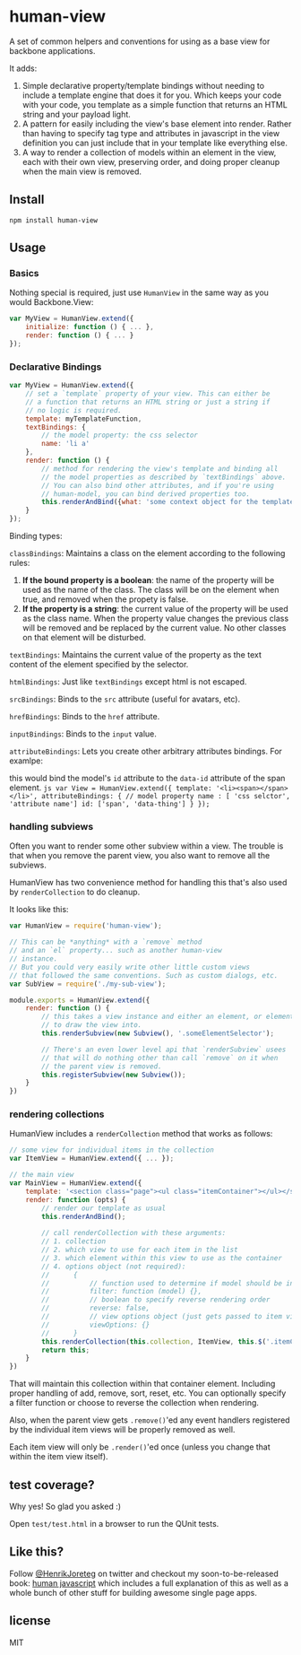 # human-view

A set of common helpers and conventions for using as a base view for backbone applications.

It adds: 

1. Simple declarative property/template bindings without needing to include a template engine that does it for you. Which keeps your code with your code, you template as a simple function that returns an HTML string and your payload light.
2. A pattern for easily including the view's base element into render. Rather than having to specify tag type and attributes in javascript in the view definition you can just include that in your template like everything else.
3. A way to render a collection of models within an element in the view, each with their own view, preserving order, and doing proper cleanup when the main view is removed.


## Install

```
npm install human-view
```

## Usage

### Basics

Nothing special is required, just use `HumanView` in the same way as you would Backbone.View:

```js
var MyView = HumanView.extend({
    initialize: function () { ... }, 
    render: function () { ... }
});
```

### Declarative Bindings

```js
var MyView = HumanView.extend({
    // set a `template` property of your view. This can either be
    // a function that returns an HTML string or just a string if 
    // no logic is required.
    template: myTemplateFunction, 
    textBindings: {
        // the model property: the css selector
        name: 'li a' 
    },
    render: function () {
        // method for rendering the view's template and binding all
        // the model properties as described by `textBindings` above.
        // You can also bind other attributes, and if you're using
        // human-model, you can bind derived properties too.
        this.renderAndBind({what: 'some context object for the template'});
    }
});
```

Binding types:

`classBindings`: Maintains a class on the element according to the following rules:
    
1. **If the bound property is a boolean**: the name of the property will be used as the name of the class. The class will be on the element when true, and removed when the propety is false.
2. **If the property is a string**: the current value of the property will be used as the class name. When the property value changes the previous class will be removed and be replaced by the current value. No other classes on that element will be disturbed.

`textBindings`: Maintains the current value of the property as the text content of the element specified by the selector.

`htmlBindings`: Just like `textBindings` except html is not escaped.

`srcBindings`: Binds to the `src` attribute (useful for avatars, etc).

`hrefBindings`: Binds to the `href` attribute.

`inputBindings`: Binds to the `input` value.

`attributeBindings`: Lets you create other arbitrary attributes bindings. For examlpe:
    
this would bind the model's `id` attribute to the `data-id` attribute of the span element.
    ```js
    var View = HumanView.extend({
        template: '<li><span></span></li>',
        attributeBindings: {
            // model property name : [ 'css selctor', 'attribute name']
            id: ['span', 'data-thing']
        }
    });
    ```

### handling subviews

Often you want to render some other subview within a view. The trouble is that when you remove the parent view, you also want to remove all the subviews.

HumanView has two convenience method for handling this that's also used by `renderCollection` to do cleanup.

It looks like this:

```js
var HumanView = require('human-view');

// This can be *anything* with a `remove` method
// and an `el` property... such as another human-view
// instance.
// But you could very easily write other little custom views
// that followed the same conventions. Such as custom dialogs, etc.
var SubView = require('./my-sub-view');

module.exports = HumanView.extend({
    render: function () {
        // this takes a view instance and either an element, or element selector 
        // to draw the view into.
        this.renderSubview(new Subview(), '.someElementSelector');

        // There's an even lower level api that `renderSubview` usees
        // that will do nothing other than call `remove` on it when
        // the parent view is removed.
        this.registerSubview(new Subview());
    }
})
```

### rendering collections

HumanView includes a `renderCollection` method that works as follows:

```js
// some view for individual items in the collection
var ItemView = HumanView.extend({ ... });

// the main view
var MainView = HumanView.extend({
    template: '<section class="page"><ul class="itemContainer"></ul></section>',
    render: function (opts) {
        // render our template as usual
        this.renderAndBind();
        
        // call renderCollection with these arguments:
        // 1. collection
        // 2. which view to use for each item in the list
        // 3. which element within this view to use as the container
        // 4. options object (not required):
        //      {
        //          // function used to determine if model should be included
        //          filter: function (model) {},
        //          // boolean to specify reverse rendering order
        //          reverse: false,
        //          // view options object (just gets passed to item view's `initialize` method)
        //          viewOptions: {}
        //      }
        this.renderCollection(this.collection, ItemView, this.$('.itemContainer')[0], opts);
        return this;
    }  
})
```

That will maintain this collection within that container element. Including proper handling of add, remove, sort, reset, etc. You can optionally specify a filter function or choose to reverse the collection when rendering.

Also, when the parent view gets `.remove()`'ed any event handlers registered by the individual item views will be properly removed as well. 

Each item view will only be `.render()`'ed once (unless you change that within the item view itself).


## test coverage?

Why yes! So glad you asked :)  

Open `test/test.html` in a browser to run the QUnit tests.


## Like this?

Follow [@HenrikJoreteg](http://twitter.com/henrikjoreteg) on twitter and checkout my soon-to-be-released book: [human javascript](http://humanjavascript.com) which includes a full explanation of this as well as a whole bunch of other stuff for building awesome single page apps. 

## license

MIT
